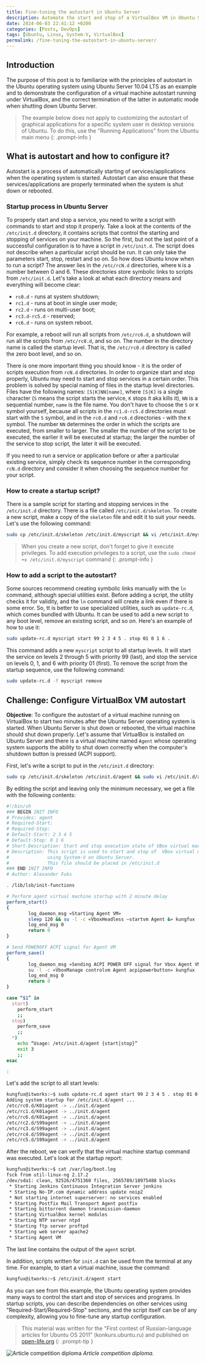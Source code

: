 ```yaml
---
title: Fine-tuning the autostart in Ubuntu Server
description: Automate the start and stop of a VirtualBox VM in Ubuntu Server.
date: 2024-06-03 22:41:12 +0200
categories: [Posts, DevOps]
tags: [Ubuntu, Linux, System-V, VirtualBox]
permalink: /fine-tuning-the-autostart-in-ubuntu-server/
---
```


## Introduction
The purpose of this post is to familiarize with the principles of autostart in the Ubuntu operating system using Ubuntu Server 10.04 LTS as an example and to demonstrate the configuration of a virtual machine autostart running under VirtualBox, and the correct termination of the latter in automatic mode when shutting down Ubuntu Server.

> The example below does not apply to customizing the autostart of graphical applications for a specific system user in desktop versions of Ubuntu. To do this, use the "Running Applications" from the Ubuntu main menu
{: .prompt-info }

## What is autostart and how to configure it?
Autostart is a process of automatically starting of services/applications when the operating system is started. Autostart can also ensure that these services/applications are properly terminated when the system is shut down or rebooted.

### Startup process in Ubuntu Server
To properly start and stop a service, you need to write a script with commands to start and stop it properly. Take a look at the contents of the `/etc/init.d` directory, it contains scripts that control the starting and stopping of services on your machine. So the first, but not the last point of a successful configuration is to have a script in `/etc/init.d`. The script does not describe when a particular script should be run. It can only take the parameters start, stop, restart and so on. So how does Ubuntu know when to run a script? The answer lies in the `/etc/rcN.d` directories, where `N` is a number between 0 and 6. These directories store symbolic links to scripts from `/etc/init.d`. Let's take a look at what each directory means and everything will become clear:
- `rc0.d` - runs at system shutdown;
- `rc1.d` - runs at boot in single user mode;
- `rc2.d` - runs on multi-user boot;
- `rc3.d-rc5.d` - reserved;
- `rc6.d` - runs on system reboot.

For example, a reboot will run all scripts from `/etc/rc6.d`, a shutdown will run all the scripts from `/etc/rc0.d`, and so on. The number in the directory name is called the startup level. That is, the `/etc/rc0.d` directory is called the zero boot level, and so on.

There is one more important thing you should know - it is the order of scripts execution from `rcN.d` directories. In order to organize start and stop properly, Ubuntu may need to start and stop services in a certain order. This problem is solved by special naming of files in the startup level directories. Files have the following names: `[S|K]NN[name]`, where `[S|K]` is a single character (`S` means the script starts the service, `K` stops it aka kills it), `NN` is a sequential number, `name` is the file name. You don't have to choose the `S` or `K` symbol yourself, because all scripts in the `rc1.d-rc5.d` directories must start with the `S` symbol, and in the `rc0.d` and `rc6.d` directories - with the `K` symbol. The number `NN` determines the order in which the scripts are executed, from smaller to larger. The smaller the number of the script to be executed, the earlier it will be executed at startup; the larger the number of the service to stop script, the later it will be executed.

If you need to run a service or application before or after a particular existing service, simply check its sequence number in the corresponding `rcN.d` directory and consider it when choosing the sequence number for your script.

### How to create a startup script?
There is a sample script for starting and stopping services in the `/etc/init.d` directory. There is a file called `/etc/init.d/skeleton`. To create a new script, make a copy of the `skeleton` file and edit it to suit your needs. Let's use the following command:

```bash
sudo cp /etc/init.d/skeleton /etc/init.d/myscript && vi /etc/init.d/myscript
```

> When you create a new script, don't forget to give it execute privileges. To add execution privileges to a script, use the `sudo chmod +x /etc/init.d/myscript` command
{: .prompt-info }

### How to add a script to the autostart?
Some sources recommend creating symbolic links manually with the `ln` command, although special utilities exist. Before adding a script, the utility checks it for validity, and the `ln` command will create a link even if there is some error. So, tt is better to use specialized utilities, such as `update-rc.d`, which comes bundled with Ubuntu. It can be used to add a new script to any boot level, remove an existing script, and so on. Here's an example of how to use it:

```bash
sudo update-rc.d myscript start 99 2 3 4 5 . stop 01 0 1 6 .
```

This command adds a new `myscript` script to all startup levels. It will start the service on levels 2 through 5 with priority 99 (last), and stop the service on levels 0, 1, and 6 with priority 01 (first).
To remove the script from the startup sequence, use the following command:

```bash
sudo update-rc.d -f myscript remove
```

## Challenge: Configure VirtualBox VM autostart
**Objective**: To configure the autostart of a virtual machine running on VirtualBox to start two minutes after the Ubuntu Server operating system is started. When Ubuntu Server is shut down or rebooted, the virtual machine should shut down properly.
Let's assume that VirtualBox is installed on Ubuntu Server and there is a virtual machine named `Agent` whose operating system supports the ability to shut down correctly when the computer's shutdown button is pressed (ACPI support).

First, let's write a script to put in the `/etc/init.d` directory:

```bash
sudo cp /etc/init.d/skeleton /etc/init.d/agent && sudo vi /etc/init.d/agent
```

By editing the script and leaving only the minimum necessary, we get a file with the following contents:

```sh
#!/bin/sh
### BEGIN INIT INFO
# Provides: agent
# Required-Start:
# Required-Stop:
# Default-Start: 2 3 4 5
# Default-Stop: 0 1 6
# Short-Description: Start and stop execution state of VBox virtual machines
# Description: This script is used to start and stop of  VBox virtual machines 
#              using System-V on Ubuntu Server.
#              This file should be placed in /etc/init.d
### END INIT INFO
# Author: Alexander Fuks

. /lib/lsb/init-functions

# Perform agent virtual machine startup with 2 minute delay
perform_start()
{
        log_daemon_msg «Starting Agent VM»
        sleep 120 && su -l -c «VboxHeadless –startvm Agent &» kungfux
        log_end_msg 0
        return 0
}

# Send POWEROFF ACPI signal for Agent VM
perform_save()
{
        log_daemon_msg «Sending ACPI POWER OFF signal for Vbox Agent VM»
        su -l -c «VboxManage controlvm Agent acpipowerbutton» kungfux
        log_end_msg 0
        return 0
}

case “$1” in
  start)
    perform_start
    ;;
  stop)
    perform_save
    ;;  
  *)
    echo “Usage: /etc/init.d/agent {start|stop}”
    exit 3
    ;;
esac

:
```

Let's add the script to all start levels:

```bash
kungfux@itworks:~$ sudo update-rc.d agent start 99 2 3 4 5 . stop 01 0 1 6 .
Adding system startup for /etc/init.d/agent ...
/etc/rc0.d/K01agent -> ../init.d/agent
/etc/rc1.d/K01agent -> ../init.d/agent
/etc/rc6.d/K01agent -> ../init.d/agent
/etc/rc2.d/S99agent -> ../init.d/agent
/etc/rc3.d/S99agent -> ../init.d/agent
/etc/rc4.d/S99agent -> ../init.d/agent
/etc/rc5.d/S99agent -> ../init.d/agent
```

After the reboot, we can verify that the virtual machine startup command was executed. Let's look at the startup report:

```bash
kungfux@itworks:~$ cat /var/log/boot.log 
fsck from util-linux-ng 2.17.2 
/dev/sda1: clean, 92526/4751360 files, 2565789/18975488 blocks 
 * Starting Jenkins Continuous Integration Server jenkins 
 * Starting No-IP.com dynamic address update noip2 
 * Not starting internet superserver: no services enabled 
 * Starting Postfix Mail Transport Agent postfix 
 * Starting bittorrent daemon transmission-daemon 
 * Starting VirtualBox kernel modules 
 * Starting NTP server ntpd 
 * Starting ftp server proftpd 
 * Starting web server apache2 
 * Starting Agent VM
```

The last line contains the output of the `agent` script.

In addition, scripts written for `init.d` can be used from the terminal at any time. For example, to start a virtual machine, issue the command:

```bash
kungfux@itworks:~$ /etc/init.d/agent start
```

As you can see from this example, the Ubuntu operating system provides many ways to control the start and stop of services and programs. In startup scripts, you can describe dependencies on other services using "Required-Start/Required-Stop" sections, and the script itself can be of any complexity, allowing you to fine-tune any startup configuration.

> This material was written for the "First contest of Russian-language articles for Ubuntu OS 2011" (konkurs.ubuntu.ru) and published on [open-life.org](https://open-life.org/blog/1862.html)
{: .prompt-tip }

![Article competition diploma](diploma.webp)
_Article competition diploma._
